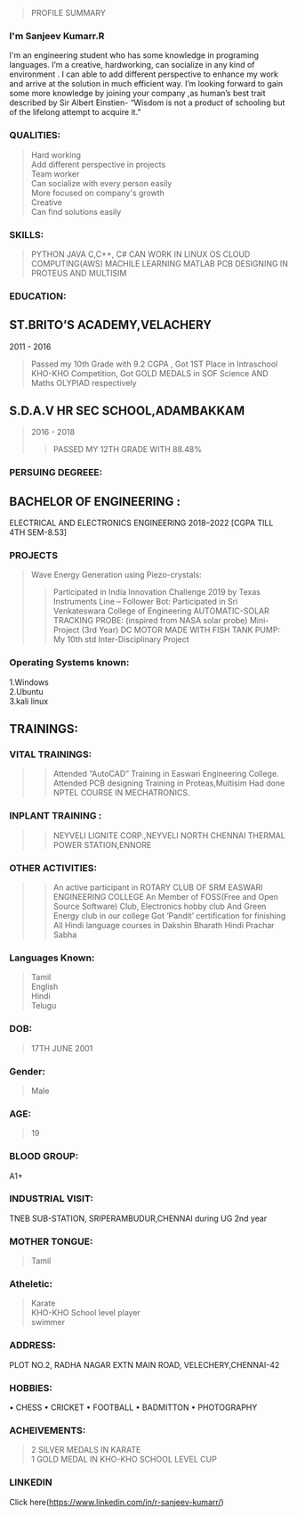 >PROFILE SUMMARY 

### I'm Sanjeev Kumarr.R
I'm an engineering student who has some knowledge in programing languages. I’m a creative, hardworking, can socialize in any kind of environment . I can able to add different perspective to enhance my work and arrive at the solution in much efficient way. I’m looking forward to gain some more knowledge by joining your company ,as human’s best trait described by Sir Albert Einstien- “Wisdom is not a product of schooling but of the lifelong attempt to acquire it.”

### QUALITIES:
>Hard working                                
>Add different perspective in projects                                
>Team worker                                    
>Can socialize with every person easily                   
>More focused on company's growth                  
>Creative                        
>Can find solutions easily                     
 
### SKILLS:
>PYTHON
>JAVA
>C,C++, C#
>CAN WORK IN LINUX OS
>CLOUD COMPUTING(AWS)
>MACHILE LEARNING
>MATLAB
>PCB DESIGNING IN PROTEUS AND MULTISIM

### EDUCATION:
## ST.BRITO’S ACADEMY,VELACHERY
2011 - 2016
>Passed my 10th Grade with 9.2 CGPA ,
>Got 1ST Place in Intraschool KHO-KHO Competition,
>Got GOLD MEDALS in SOF Science AND Maths OLYPIAD respectively
## S.D.A.V HR SEC SCHOOL,ADAMBAKKAM
>2016 - 2018
 >>PASSED MY 12TH GRADE WITH 88.48%

### PERSUING DEGREEE:
## BACHELOR OF ENGINEERING :
ELECTRICAL AND ELECTRONICS ENGINEERING
2018–2022 [CGPA TILL 4TH SEM-8.53]
### PROJECTS
>Wave Energy Generation using Piezo-crystals: 
 >>Participated in India Innovation Challenge 2019 by Texas Instruments
>Line – Follower Bot:
 >>Participated in Sri Venkateswara College of Engineering
>AUTOMATIC-SOLAR TRACKING PROBE:
 >>(inspired from NASA solar probe)
 >>Mini- Project (3rd Year)
>DC MOTOR MADE WITH FISH TANK PUMP:
 >>My 10th std Inter-Disciplinary Project
                                                                                                     
### Operating Systems known:
1.Windows                        
2.Ubuntu                                      
3.kali linux                                     
                          
## TRAININGS:
### VITAL TRAININGS:
>>Attended “AutoCAD” Training in Easwari Engineering College.
>>Attended PCB designing Training  in Proteas,Multisim
>>Had done NPTEL COURSE IN MECHATRONICS.

### INPLANT TRAINING :
>>NEYVELI LIGNITE CORP.,NEYVELI
>>NORTH CHENNAI THERMAL POWER STATION,ENNORE

### OTHER ACTIVITIES:
>>An active  participant in ROTARY CLUB OF SRM EASWARI ENGINEERING COLLEGE
>>An Member of FOSS(Free and Open Source Software) Club, Electronics hobby club And Green Energy club in our college
>>Got ‘Pandit’ certification for finishing All Hindi language courses in Dakshin Bharath Hindi Prachar Sabha

### Languages Known:
>Tamil                                                                                    
>English                                                                                                 
>Hindi                                                                                                                                  
>Telugu                                                                                                              

### DOB:
>17TH JUNE 2001                                                                     

### Gender:
>Male                                               

### AGE:
>19  

### BLOOD GROUP:
A1+
                
### INDUSTRIAL VISIT:
TNEB SUB-STATION, SRIPERAMBUDUR,CHENNAI during UG 2nd year

### MOTHER TONGUE:
>Tamil                               

### Atheletic:
>Karate                                                                                                        
>KHO-KHO School level player                                                                                                             
>swimmer  

### ADDRESS:
PLOT NO.2,
RADHA NAGAR EXTN MAIN ROAD,
VELECHERY,CHENNAI-42

### HOBBIES:
•	CHESS
•	CRICKET
•	FOOTBALL
•	BADMITTON
•	PHOTOGRAPHY

### ACHEIVEMENTS:
>2 SILVER MEDALS IN KARATE                                                                                                               
>1 GOLD MEDAL IN KHO-KHO SCHOOL LEVEL CUP

### LINKEDIN
Click here(https://www.linkedin.com/in/r-sanjeev-kumarr/)

